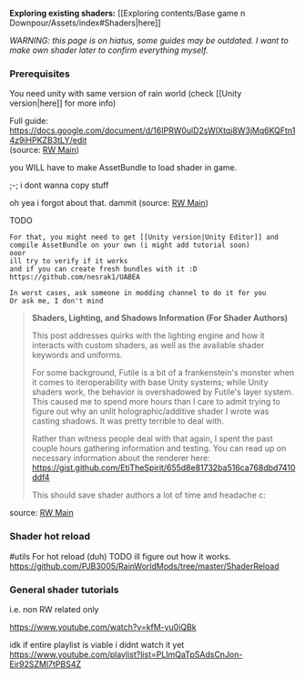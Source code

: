 **Exploring existing shaders:** [[Exploring contents/Base game n Downpour/Assets/index#Shaders|here]]

*WARNING: this page is on hiatus, some guides may be outdated. I want to make own shader later to confirm everything myself.*
### Prerequisites  
You need unity with same version of rain world (check [[Unity version|here]] for more info)

Full guide:   
https://docs.google.com/document/d/16IPRW0ulD2sWIXtqj8W3jMq6KQFtn14z9iHPKZB3tLY/edit  
(source: [RW Main](https://discord.com/channels/291184728944410624/305139167300550666/1237835470080180235))

you WILL have to make AssetBundle to load shader in game.

;-; i dont wanna copy stuff

oh yea i forgot about that. dammit
(source: [RW Main](https://discord.com/channels/291184728944410624/305139167300550666/858276294353092609))

TODO
```
For that, you might need to get [[Unity version|Unity Editor]] and compile AssetBundle on your own (i might add tutorial soon)  
ooor  
ill try to verify if it works  
and if you can create fresh bundles with it :D  
https://github.com/nesrak1/UABEA

In worst cases, ask someone in modding channel to do it for you  
Or ask me, I don't mind
```
  
> **Shaders, Lighting, and Shadows Information (For Shader Authors)**  
>   
> This post addresses quirks with the lighting engine and how it interacts with custom shaders, as well as the available shader keywords and uniforms.  
>   
> For some background, Futile is a bit of a frankenstein's monster when it comes to iteroperability with base Unity systems; while Unity shaders work, the behavior is overshadowed by Futile's layer system. This caused me to spend more hours than I care to admit trying to figure out why an unlit holographic/additive shader I wrote was casting shadows. It was pretty terrible to deal with.  
>   
> Rather than witness people deal with that again, I spent the past couple hours gathering information and testing. You can read up on necessary information about the renderer here: <https://gist.github.com/EtiTheSpirit/655d8e81732ba516ca768dbd7410ddf4>  
>   
> This should save shader authors a lot of time and headache c:

source: [RW Main](https://discord.com/channels/291184728944410624/838185248981385256/1128354653051044023)

### Shader hot reload
#utils 
For hot reload (duh)
TODO ill figure out how it works.
https://github.com/PJB3005/RainWorldMods/tree/master/ShaderReload

  
### General shader tutorials
i.e. non RW related only

https://www.youtube.com/watch?v=kfM-yu0iQBk

idk if entire playlist is viable i didnt watch it yet
https://www.youtube.com/playlist?list=PLImQaTpSAdsCnJon-Eir92SZMl7tPBS4Z